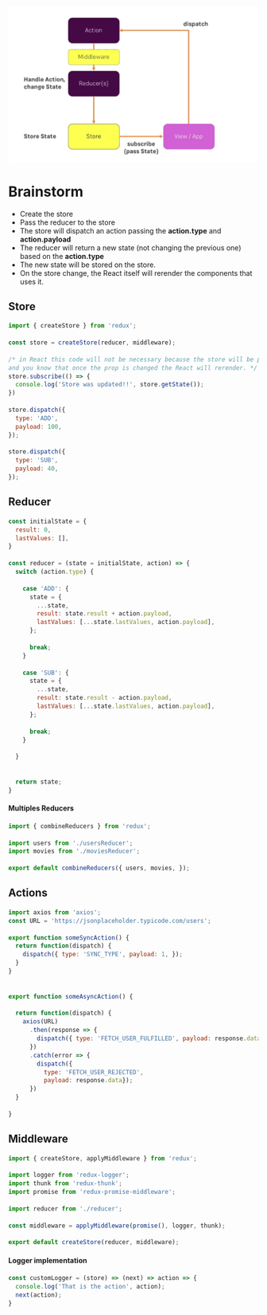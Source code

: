 ![diagram](https://github.com/lucasfrosty/redux-cheatsheet/blob/master/diagram.png 'Redux Diagram')

# Brainstorm

- Create the store
- Pass the reducer to the store
- The store will dispatch an action passing the **action.type** and **action.payload**
- The reducer will return a new state (not changing the previous one) based on the **action.type**
- The new state will be stored on the store.
- On the store change, the React itself will rerender the components that uses it.

## Store
```js
import { createStore } from 'redux';

const store = createStore(reducer, middleware);

/* in React this code will not be necessary because the store will be passed as props,
and you know that once the prop is changed the React will rerender. */
store.subscribe(() => {
  console.log('Store was updated!!', store.getState());
})

store.dispatch({
  type: 'ADD',
  payload: 100,
});

store.dispatch({
  type: 'SUB',
  payload: 40,
});
```

## Reducer

```js
const initialState = {
  result: 0,
  lastValues: [],
}

const reducer = (state = initialState, action) => {
  switch (action.type) {

    case 'ADD': {
      state = {
        ...state,
        result: state.result + action.payload,
        lastValues: [...state.lastValues, action.payload],
      };

      break;
    }

    case 'SUB': {
      state = {
        ...state,
        result: state.result - action.payload,
        lastValues: [...state.lastValues, action.payload],
      };
      
      break;
    }

  }


  return state;
}
```

#### Multiples Reducers
```js
import { combineReducers } from 'redux';

import users from './usersReducer';
import movies from './moviesReducer';

export default combineReducers({ users, movies, });
```

## Actions
```js
import axios from 'axios';
const URL = 'https://jsonplaceholder.typicode.com/users';

export function someSyncAction() {
  return function(dispatch) {
    dispatch({ type: 'SYNC_TYPE', payload: 1, });
  }
}


export function someAsyncAction() {
  
  return function(dispatch) {
    axios(URL)
      .then(response => {
        dispatch({ type: 'FETCH_USER_FULFILLED', payload: response.data });
      })
      .catch(error => {
        dispatch({
          type: 'FETCH_USER_REJECTED',
          payload: response.data});
      })
  }

}
```

## Middleware

```js
import { createStore, applyMiddleware } from 'redux';

import logger from 'redux-logger';
import thunk from 'redux-thunk';
import promise from 'redux-promise-middleware';

import reducer from './reducer';

const middleware = applyMiddleware(promise(), logger, thunk);

export default createStore(reducer, middleware);
```

#### Logger implementation
```js
const customLogger = (store) => (next) => action => {
  console.log('That is the action', action);
  next(action);
}
```